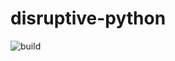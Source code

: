 # disruptive-python
![build](https://github.com/disruptive-technologies/disruptive-python/actions/workflows/build.yml/badge.svg)
